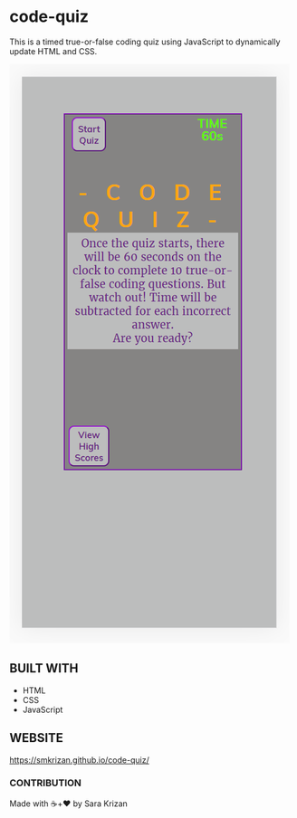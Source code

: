 # code-quiz
This is a timed true-or-false coding quiz using JavaScript to dynamically update HTML and CSS.

<img src="./assets/code-quiz-landingpage.png" alt="screenshot of code quiz landing page">

## BUILT WITH
* HTML
* CSS
* JavaScript

## WEBSITE
https://smkrizan.github.io/code-quiz/

### CONTRIBUTION
Made with ☕+❤️ by Sara Krizan